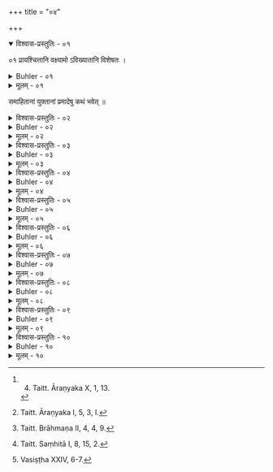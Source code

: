 +++
title = "०४"

+++
<details open><summary>विश्वास-प्रस्तुतिः - ०१</summary>

०१  प्रायश्चित्तानि वक्ष्यामो ऽविख्यातानि विशेषतः ।  
</details>

<details><summary>Buhler - ०१</summary>

1. We will explain the (secret) penances which are not prescribed (by others, but by the offender himself, and) particularly what shall be done in (case) faults (have been committed) by men who, with concentrated minds, (are) intent (on the performance of their duties).
</details>

<details><summary>मूलम् - ०१</summary>

०१  प्रायश्चित्तानि वक्ष्यामो ऽविख्यातानि विशेषतः ।  
</details>

समाहितानां युक्तानां प्रमादेषु कथं भवेत् ॥

<details><summary>विश्वास-प्रस्तुतिः - ०२</summary>

०२  ऋतं च सत्यं चेति । एतद् अघमर्षणं त्रिर् अन्तर्जले पठन्सर्वस्मात् पापात् प्रमुच्यते ॥
</details>

<details><summary>Buhler - ०२</summary>

2. He who, standing in water, thrice recites that (hymn of) Aghamarshaṇa (which begins), 'Both right and truth,' will be freed from all guilt. [^1] 


[^1]:  4. Taitt. Āraṇyaka X, 1, 13.
</details>

<details><summary>मूलम् - ०२</summary>

०२  ऋतं च सत्यं चेति । एतद् अघमर्षणं त्रिर् अन्तर्जले पठन्सर्वस्मात् पापात् प्रमुच्यते ॥
</details>

<details><summary>विश्वास-प्रस्तुतिः - ०३</summary>

०३  आयं गौः पृश्निर् अक्रमीद् इति । एताम् ऋचं त्रिर् अन्तर्जले पठन्सर्वस्मात् पापात् प्रमुच्यते ॥
</details>

<details><summary>Buhler - ०३</summary>

3. He who, standing in water, thrice recites the verse, 'This spotted bull,' &c., will be freed from all guilt; [^2] 


[^2]:  Taitt. Āraṇyaka I, 5, 3, I.
</details>

<details><summary>मूलम् - ०३</summary>

०३  आयं गौः पृश्निर् अक्रमीद् इति । एताम् ऋचं त्रिर् अन्तर्जले पठन्सर्वस्मात् पापात् प्रमुच्यते ॥
</details>

<details><summary>विश्वास-प्रस्तुतिः - ०४</summary>

०४  द्रुपदाद् इवेन् मुमुचान इति । एताम् ऋचं त्रिर् अन्तर्जलेपठन् सर्वस्मात् पापात् प्रमुच्यते ॥
</details>

<details><summary>Buhler - ०४</summary>

4. He who, standing in water, thrice recites the verse, 'Freed from the post as it were,' will be freed from all guilt. [^3] 


[^3]:  Taitt. Brāhmaṇa II, 4, 4, 9.
</details>

<details><summary>मूलम् - ०४</summary>

०४  द्रुपदाद् इवेन् मुमुचान इति । एताम् ऋचं त्रिर् अन्तर्जलेपठन् सर्वस्मात् पापात् प्रमुच्यते ॥
</details>

<details><summary>विश्वास-प्रस्तुतिः - ०५</summary>

०५  हंसः शुचिषद् इति । एताम् ऋचं त्रिर् अन्तर्जले पठन् सर्वस्मात्पापात् प्रमुच्यते ॥
</details>

<details><summary>Buhler - ०५</summary>

5. He who, standing in water, thrice recites the verse, 'A swan dwelling in purity,' will be freed from all guilt; [^4] 


[^4]:  Taitt. Saṃhitā I, 8, 15, 2.
</details>

<details><summary>मूलम् - ०५</summary>

०५  हंसः शुचिषद् इति । एताम् ऋचं त्रिर् अन्तर्जले पठन् सर्वस्मात्पापात् प्रमुच्यते ॥
</details>

<details><summary>विश्वास-प्रस्तुतिः - ०६</summary>

०६  अपि वा सावित्रीं पच्छो ऽर्धर्चशस्ततः समस्तां त्रिर् अन्तर्जले पठन् सर्वस्मात्पापात् प्रमुच्यते ॥ [k: सावित्रीं गायत्रीं पच्छो ॥। समस्ताम् इत्य् एताम् ऋचं त्रिर्]
</details>

<details><summary>Buhler - ०६</summary>

6. Or, he who, standing in water, thrice recites the Sāvitrī, foot by foot, half verse by half verse, and afterwards entire, will be freed from all guilt;
</details>

<details><summary>मूलम् - ०६</summary>

०६  अपि वा सावित्रीं पच्छो ऽर्धर्चशस्ततः समस्तां त्रिर् अन्तर्जले पठन् सर्वस्मात्पापात् प्रमुच्यते ॥ [k: सावित्रीं गायत्रीं पच्छो ॥। समस्ताम् इत्य् एताम् ऋचं त्रिर्]
</details>

<details><summary>विश्वास-प्रस्तुतिः - ०७</summary>

०७  अपि वा व्याहृतीर् व्यस्ताः समस्ताश् चेति त्रिर् अन्तर्जले पठन्सर्वस्मात् पापात् प्रमुच्यते ॥
</details>

<details><summary>Buhler - ०७</summary>

7. Or, he who, standing in water, thrice recites the Vyāhṛtis, both separately and altogether, will be freed from all guilt;
</details>

<details><summary>मूलम् - ०७</summary>

०७  अपि वा व्याहृतीर् व्यस्ताः समस्ताश् चेति त्रिर् अन्तर्जले पठन्सर्वस्मात् पापात् प्रमुच्यते ॥
</details>

<details><summary>विश्वास-प्रस्तुतिः - ०८</summary>

०८  अपि वा प्रणवम् एव त्रिर् अन्तर्जले पठन् सर्वस्मात् पापात्प्रमुच्यते ॥
</details>

<details><summary>Buhler - ०८</summary>

8. Or, he who, standing in water, thrice recites the syllable Om alone, will be freed from all guilt.
</details>

<details><summary>मूलम् - ०८</summary>

०८  अपि वा प्रणवम् एव त्रिर् अन्तर्जले पठन् सर्वस्मात् पापात्प्रमुच्यते ॥
</details>

<details><summary>विश्वास-प्रस्तुतिः - ०९</summary>

०९  तद् एतद् धर्मशास्त्रं नापुत्राय नाशिष्याय नासंवत्सरोषिताय दद्यात् ॥ [k: नाभक्ताय नापुत्राय]
</details>

<details><summary>Buhler - ०९</summary>

9. Let him not teach these Institutes of the Sacred Law to one who is neither his son nor his pupil, nor has resided (in his house) less than a year. [^5] 


[^5]:  Vasiṣṭha XXIV, 6-7.
</details>

<details><summary>मूलम् - ०९</summary>

०९  तद् एतद् धर्मशास्त्रं नापुत्राय नाशिष्याय नासंवत्सरोषिताय दद्यात् ॥ [k: नाभक्ताय नापुत्राय]
</details>

<details><summary>विश्वास-प्रस्तुतिः - १०</summary>

१०  सहस्रं दक्षिण ऋषभैकादशं गुरुप्रसादो वा । गुरुप्रसादो वा ॥ [k: दक्षिणा]
</details>

<details><summary>Buhler - १०</summary>

10. The fee (for teaching it) is one thousand (paṇas, or) ten cows and a bull, or the worship of the teacher.
</details>

<details><summary>मूलम् - १०</summary>

१०  सहस्रं दक्षिण ऋषभैकादशं गुरुप्रसादो वा । गुरुप्रसादो वा ॥ [k: दक्षिणा]
</details>
